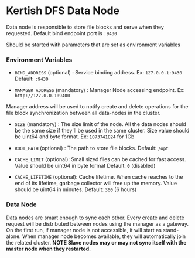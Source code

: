 # Kertish DFS Data Node

Data node is responsible to store file blocks and serve when they requested.
Default bind endpoint port is `:9430`

Should be started with parameters that are set as environment variables

### Environment Variables
- `BIND_ADDRESS` (optional) : Service binding address. Ex: `127.0.0.1:9430` Default: `:9430`

- `MANAGER_ADDRESS` (mandatory) : Manager Node accessing endpoint. Ex: `http://127.0.0.1:9400`

Manager address will be used to notify create and delete operations for the file block synchronization between
all data-nodes in the cluster.

- `SIZE` (mandatory) : The size limit of the node. All the data nodes should be the same size if they'll be used in the
same cluster. Size value should be uint64 and byte format. Ex: `1073741824` for 1Gb

- `ROOT_PATH` (optional) : The path to store file blocks. Default: `/opt`

- `CACHE_LIMIT` (optional): Small sized files can be cached for fast access. Value should be uint64 in byte format
Default: `0` (disabled)

- `CACHE_LIFETIME` (optional): Cache lifetime. When cache reaches to the end of its lifetime, garbage collector will
free up the memory. Value should be uint64 in minutes. Default: `360` (6 hours)

### Data Node
Data nodes are smart enough to sync each other. Every create and delete request will be distributed between nodes
using the manager as a gateway. On the first run, if manager node is not accessible, it will start as stand-alone. When 
manager node becomes available, they will automatically join the related cluster. **NOTE Slave nodes may or may not sync
itself with the master node when they restarted.**
